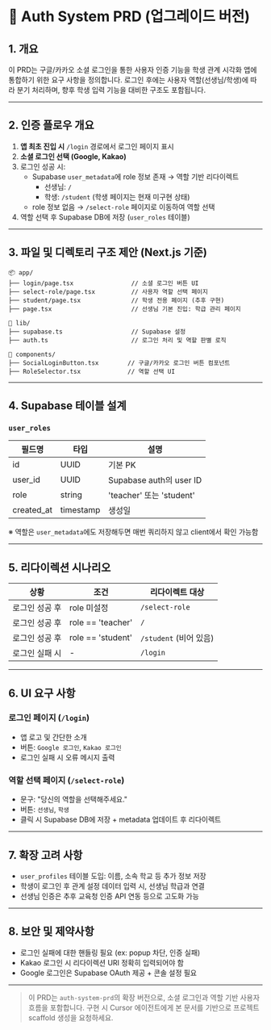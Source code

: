 # 🔐 Auth System PRD (업그레이드 버전)

## 1. 개요
이 PRD는 구글/카카오 소셜 로그인을 통한 사용자 인증 기능을 학생 관계 시각화 앱에 통합하기 위한 요구 사항을 정의합니다. 로그인 후에는 사용자 역할(선생님/학생)에 따라 분기 처리하며, 향후 학생 입력 기능을 대비한 구조도 포함됩니다.

---

## 2. 인증 플로우 개요

1. **앱 최초 진입 시** `/login` 경로에서 로그인 페이지 표시
2. **소셜 로그인 선택 (Google, Kakao)**
3. 로그인 성공 시:
   - Supabase `user_metadata`에 role 정보 존재 → 역할 기반 리다이렉트
     - 선생님: `/`
     - 학생: `/student` (학생 페이지는 현재 미구현 상태)
   - role 정보 없음 → `/select-role` 페이지로 이동하여 역할 선택
4. 역할 선택 후 Supabase DB에 저장 (`user_roles` 테이블)

---

## 3. 파일 및 디렉토리 구조 제안 (Next.js 기준)

```
📦 app/
├── login/page.tsx                // 소셜 로그인 버튼 UI
├── select-role/page.tsx          // 사용자 역할 선택 페이지
├── student/page.tsx              // 학생 전용 페이지 (추후 구현)
├── page.tsx                      // 선생님 기본 진입: 학급 관리 페이지

📁 lib/
├── supabase.ts                   // Supabase 설정
├── auth.ts                       // 로그인 처리 및 역할 판별 로직

📁 components/
├── SocialLoginButton.tsx        // 구글/카카오 로그인 버튼 컴포넌트
├── RoleSelector.tsx             // 역할 선택 UI
```

---

## 4. Supabase 테이블 설계

### `user_roles`
| 필드명       | 타입     | 설명                      |
|--------------|----------|---------------------------|
| id           | UUID     | 기본 PK                   |
| user_id      | UUID     | Supabase auth의 user ID   |
| role         | string   | 'teacher' 또는 'student'   |
| created_at   | timestamp| 생성일                    |

※ 역할은 `user_metadata`에도 저장해두면 매번 쿼리하지 않고 client에서 확인 가능함

---

## 5. 리다이렉션 시나리오

| 상황 | 조건 | 리다이렉트 대상 |
|------|------|------------------|
| 로그인 성공 후 | role 미설정 | `/select-role` |
| 로그인 성공 후 | role == 'teacher' | `/` |
| 로그인 성공 후 | role == 'student' | `/student` (비어 있음) |
| 로그인 실패 시 | - | `/login` |

---

## 6. UI 요구 사항

### 로그인 페이지 (`/login`)
- 앱 로고 및 간단한 소개
- 버튼: `Google 로그인`, `Kakao 로그인`
- 로그인 실패 시 오류 메시지 출력

### 역할 선택 페이지 (`/select-role`)
- 문구: "당신의 역할을 선택해주세요."
- 버튼: `선생님`, `학생`
- 클릭 시 Supabase DB에 저장 + metadata 업데이트 후 리다이렉트

---

## 7. 확장 고려 사항
- `user_profiles` 테이블 도입: 이름, 소속 학교 등 추가 정보 저장
- 학생이 로그인 후 관계 설정 데이터 입력 시, 선생님 학급과 연결
- 선생님 인증은 추후 교육청 인증 API 연동 등으로 고도화 가능

---

## 8. 보안 및 제약사항
- 로그인 실패에 대한 핸들링 필요 (ex: popup 차단, 인증 실패)
- Kakao 로그인 시 리다이렉션 URI 정확히 입력되어야 함
- Google 로그인은 Supabase OAuth 제공 + 콘솔 설정 필요

---

> 이 PRD는 `auth-system-prd`의 확장 버전으로, 소셜 로그인과 역할 기반 사용자 흐름을 포함합니다. 구현 시 Cursor 에이전트에게 본 문서를 기반으로 프로젝트 scaffold 생성을 요청하세요.

